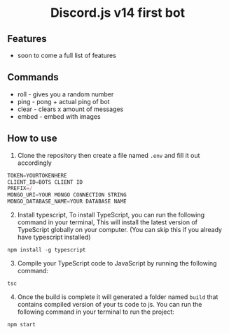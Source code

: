 <h1 style="text-align:center;">Discord.js v14 first bot</h1>

## Features
 * soon to come a full list of features


## Commands
 * roll - gives you a random number
 * ping - pong + actual ping of bot
 * clear - clears x amount of messages
 * embed - embed with images

## How to use

1) Clone the repository then create a file named `.env` and fill it out accordingly
```js
TOKEN=YOURTOKENHERE
CLIENT_ID=BOTS CLIENT ID
PREFIX=/
MONGO_URI=YOUR MONGO CONNECTION STRING
MONGO_DATABASE_NAME=YOUR DATABASE NAME
```
2) Install typescript, To install TypeScript, you can run the following command in your terminal, This will install the latest version of TypeScript globally on your computer. (You can skip this if you already have typescript installed)
  ```ts
  npm install -g typescript
  ```
3) Compile your TypeScript code to JavaScript by running the following command:
```js
tsc
```
4) Once the build is complete it will generated a folder named `build` that contains compiled version of your ts code to js. You can run the following command in your terminal to run the project:
```js
npm start
```
